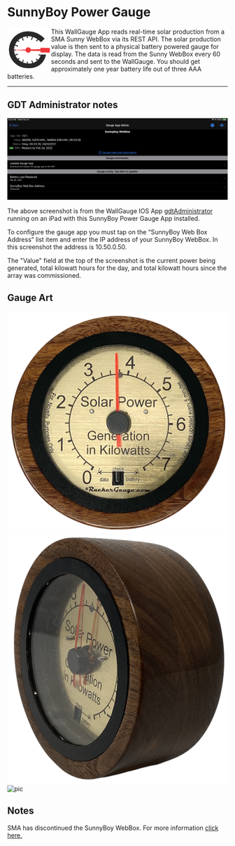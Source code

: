# SunnyBoy Power Gauge

[<img align="left" width="100" height="100" src="./docs/wallGaugeLogSquared.png" >](https://WallGauge.com)

This WallGauge App reads real-time solar production from a SMA Sunny WebBox via its REST API. The solar production value is then sent to a physical battery powered gauge for display.  The data is read from the Sunny WebBox every 60 seconds and sent to the WallGauge. You should get approximately one year battery life out of three AAA batteries.

---

## GDT Administrator notes

![pic](./docs/gdtAdminSS.png)

The above screenshot is from the WallGauge IOS App [gdtAdministrator](https://apps.apple.com/us/app/gdt-administrator/id1498115113) running on an iPad with this SunnyBoy Power Gauge App installed.

To configure the gauge app you must tap on the “SunnyBoy Web Box Address” list item and enter the IP address of your SunnyBoy WebBox.  In this screenshot the address is 10.50.0.50.

The "Value" field at the top of the screenshot is the current power being generated, total kilowatt hours for the day, and total kilowatt hours since the array was commissioned.

## Gauge Art

![pic](./docs/GaugePic.png)
![pic](./docs/GaugePicSide.png)
![pic](./docs/spin.gif)

## Notes

SMA has discontinued the SunnyBoy WebBox.  For more information [click here.](https://www.sma-sunny.com/en/questions-and-answers-on-discontinuation-of-the-sunny-webbox/)